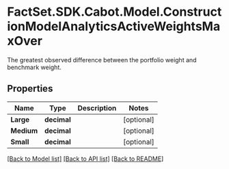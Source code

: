 # FactSet.SDK.Cabot.Model.ConstructionModelAnalyticsActiveWeightsMaxOver
The greatest observed difference between the portfolio weight and benchmark weight.

## Properties

Name | Type | Description | Notes
------------ | ------------- | ------------- | -------------
**Large** | **decimal** |  | [optional] 
**Medium** | **decimal** |  | [optional] 
**Small** | **decimal** |  | [optional] 

[[Back to Model list]](../README.md#documentation-for-models) [[Back to API list]](../README.md#documentation-for-api-endpoints) [[Back to README]](../README.md)

